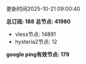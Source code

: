 更新时间2025-10-21 09:00:40

**总订阅: 188**
**总节点: 41980**
- vless节点: 14891
- hysteria2节点: 12

**google ping有效节点: 179**
